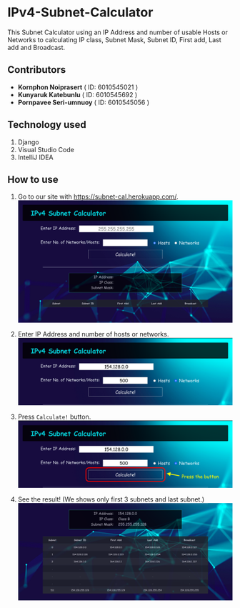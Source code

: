 # IPv4-Subnet-Calculator

This Subnet Calculator using an IP Address and number of usable Hosts or Networks to calculating IP class, Subnet Mask, Subnet ID, First add, Last add and Broadcast.


## Contributors

- **Kornphon Noiprasert** ( ID: 6010545021 )
- **Kunyaruk Katebunlu** ( ID: 6010545692 )
- **Pornpavee Seri-umnuoy** ( ID: 6010545056 )


## Technology used

1. Django
2. Visual Studio Code
3. IntelliJ IDEA


## How to use

1. Go to our site with https://subnet-cal.herokuapp.com/.
![pic1](https://github.com/NokKbl/IPv4-Subnet-Calculator/blob/master/md_img/pic1.png)

2. Enter IP Address and number of hosts or networks.
![pic2](https://github.com/NokKbl/IPv4-Subnet-Calculator/blob/master/md_img/pic2.png)

3. Press `Calculate!` button.
![pic3](https://github.com/NokKbl/IPv4-Subnet-Calculator/blob/master/md_img/pic3.png)

4. See the result! (We shows only first 3 subnets and last subnet.)
![pic4](https://github.com/NokKbl/IPv4-Subnet-Calculator/blob/master/md_img/pic4.png)
